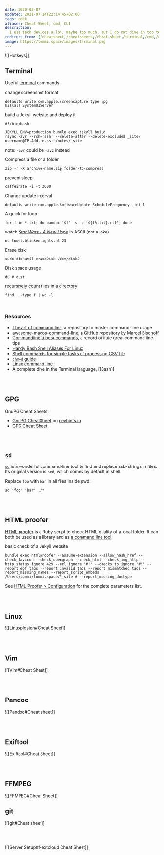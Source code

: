```yaml
---
date: 2020-05-07
updated: 2021-07-14T22:14:45+02:00
tags: geek
aliases: Cheat Sheet, cmd, CLI
description:
  I use tech devices a lot, maybe too much, but I do not dive in too technically. The few times I have to get things done with more technical tools, I need some reference.
redirect_from: [/cheatsheet,/cheatsheets,/cheat-sheet,/terminal,/cmd,/cli]
image: https://tommi.space/images/terminal.png
---
```

![[Hotkeys]]

## Terminal

Useful [terminal](https://en.wikipedia.org/wiki/Terminal 'Terminal on Wikipedia') commands

change screenshot format
```
defaults write com.apple.screencapture type jpg
killall SystemUIServer
```

build a Jekyll website and deploy it
```
#!/bin/bash

JEKYLL_ENV=production bundle exec jekyll build
rsync -avr --rsh='ssh' --delete-after --delete-excluded _site/ username@IP.Add.re.ss:~/notes/_site
```

note: `-avr` could be `-avz` instead

Compress a file or a folder
```
zip -r -X archive-name.zip folder-to-compress
```

prevent sleep
```
caffeinate -i -t 3600
```

Change update interval
```
defaults write com.apple.SoftwareUpdate ScheduleFrequency -int 1
```

A quick for loop
```
for f in *.txt; do pandoc '$f' -s -o '${f%.txt}.rtf'; done
```

watch <cite><a href='https://en.wikipedia.org/wiki/Star_Wars_(film)' target='_blank' title='“Star Wars” on Wikipedia'>Star Wars - A New Hope</a></cite> in ASCII (not a joke)
```
nc towel.blinkenlights.nl 23
```

Erase disk
```
sudo diskutil eraseDisk /dev/disk2 
```

Disk space usage
```
du # dust
```

[recursively count files in a directory](https://stackoverflow.com/a/9157162 'Recursively counting files in a Linux directory')
```
find . -type f | wc -l
```

<br>

### Resources

- [The art of command line](https://github.com/jlevy/the-art-of-command-line 'the-art-of-command-line on GitHub'), a repository to master command-line usage
- [awesome-macos-command-line](https://github.com/herrbischoff/awesome-macos-command-line), a GitHub repository by [Marcel Bischoff](https://herrbischoff.com/)
- [Commandlinefu best commands](https://www.commandlinefu.com/commands/browse/sort-by-votes 'Commandlinefu best commands'), a record of little great command line tips
- [Handy Bash Shell Aliases For Linux](https://www.cyberciti.biz/tips/bash-aliases-mac-centos-linux-unix.html '30 Handy Bash Shell Aliases For Linux')
- [Shell commands for simple tasks of processing CSV file](https://dev.to/0xbf/shell-commands-for-simple-tasks-of-processing-csv-files-linux-tips-48ea 'Shell commands for simple tasks of processing CSV file')
- [`chmod` guide](https://chmodcommand.com 'Chmodcommand')
- [Linux command line](https://github.com/learnbyexample/Linux_command_line 'linux-command-line on GitHub')
- A complete dive in the Terminal language, [[Bash]]

<br>
<br>

## GPG

GnuPG Cheat Sheets:

<script src='https://gist.github.com/turingbirds/3df43f1920a98010667a.js'></script>

- [GnuPG CheatSheet](https://devhints.io/gnupg 'GnuPG Cheat Sheet') on [devhints.io](https://devhints.io/ 'devhints')
- [GPG Cheat Sheet](http://irtfweb.ifa.hawaii.edu/~lockhart/gpg/ 'GPG Cheat Sheet')

<br>
<br>

## `sd`

[`sd`](https://github.com/chmln/sd 'sd source code') is a wonderful command-line tool to find and replace sub-strings in files. Its original version is `sed`, which comes by default in shell.

Replace `foo` with `bar` in all files inside pwd:
```
sd 'foo' 'bar' ./*
```

<br>
<br>

## HTML proofer

[HTML proofer](https://github.com/gjtorikian/html-proofer 'HTML proofer GitHub repository') is a Ruby script to check HTML quality of a local folder. It can both be used as a library and as [a command line tool](https://github.com/gjtorikian/html-proofer#using-on-the-command-line 'Using HTML Proofer in the command line').

basic check of a Jekyll website
```
bundle exec htmlproofer --assume-extension --allow_hash_href --check_favicon --check_opengraph --check_html --check_img_http --http_status_ignore 429 --url_ignore '#!' --checks_to_ignore '#!' --report_eof_tags --report_invalid_tags --report_mismatched_tags --report_missing_names --report_script_embeds /Users/tommi/tommi.space/\_site # --report_missing_doctype
```

See [HTML Proofer \> Configuration](https://github.com/gjtorikian/html-proofer#configuration 'HTML Proofer Configuration') for the complete parameters list.

<br>
<br>

## Linux

![[Linuxplosion#Cheat Sheet]]

<br>
<br>

## Vim

![[Vim#Cheat Sheet]]

<br>
<br>

## Pandoc

![[Pandoc#Cheat sheet]]

<br>
<br>

## Exiftool

![[Exiftool#Cheat Sheet]]

<br>
<br>

## FFMPEG

![[FFMPEG#Cheat Sheet]]

## git

![[git#Cheat sheet]]

<br>
<br>

![[Server Setup#Nextcloud Cheat Sheet]]